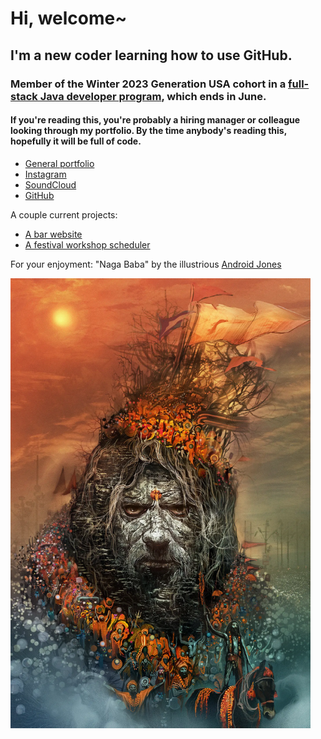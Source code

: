 # Hi, welcome~

## I'm a new coder learning how to use GitHub.

### Member of the Winter 2023 Generation USA cohort in a [full-stack Java developer program](https://usa.generation.org/national/junior-full-stack-java-developer/#program-fit), which ends in June.

#### If you're reading this, you're probably a hiring manager or colleague looking through my portfolio. By the time anybody's reading this, hopefully it will be full of code.

- [General portfolio](https://www.richardhartnell.com)
- [Instagram](https://www.instagram.com/contactballer)
- [SoundCloud](https://www.soundcloud.com/velveteen)
- [GitHub](https://www.youtube.com/watch?v=dQw4w9WgXcQ)

A couple current projects:

- [A bar website](https://richard-hartnell.github.io/admiralty)
- [A festival workshop scheduler](https://richard-hartnell.github.io/workshop-scheduler)

For your enjoyment: "Naga Baba" by the illustrious <a href="https://www.androidjones.com">Android Jones</a>

<img src="./Android_Jones_Naga_Baba.webp" style="height: auto; width: 50vw;">
